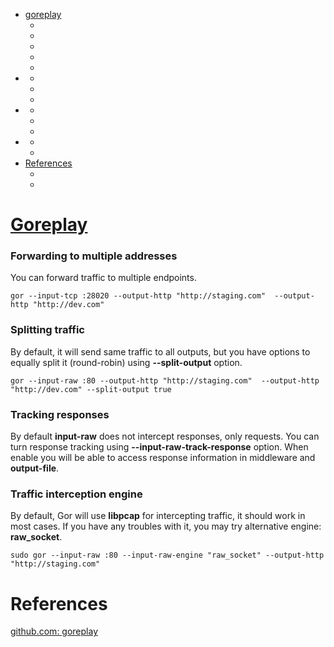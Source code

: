 - [goreplay](#goreplay)
  - [](#)
  - [](#)
  - [](#)
  - [](#)
  - [](#)
- [](#)
  - [](#)
  - [](#)
  - [](#)
- [](#)
  - [](#)
  - [](#)
  - [](#)
- [](#)
  - [](#)
  - [](#)
- [References](#References)
  - [](#)
  - [](#)

# [Goreplay](https://github.com/buger/goreplay/wiki/Capturing-and-replaying-traffic)
### Forwarding to multiple addresses
You can forward traffic to multiple endpoints.

```
gor --input-tcp :28020 --output-http "http://staging.com"  --output-http "http://dev.com"
```

### Splitting traffic
By default, it will send same traffic to all outputs, but you have options to equally split it (round-robin) using __--split-output__ option.

```
gor --input-raw :80 --output-http "http://staging.com"  --output-http "http://dev.com" --split-output true
```
### Tracking responses
By default __input-raw__ does not intercept responses, only requests. You can turn response tracking using __--input-raw-track-response__ option. When enable you will be able to access response information in middleware and __output-file__.

### Traffic interception engine
By default, Gor will use __libpcap__ for intercepting traffic, it should work in most cases. If you have any troubles with it, you may try alternative engine: __raw_socket__.

```
sudo gor --input-raw :80 --input-raw-engine "raw_socket" --output-http "http://staging.com"
```


  

# References
[github.com: goreplay](https://github.com/buger/goreplay)<br/>

[]()<br/>

[]()<br/>

[]()<br/>

[]()<br/>

[]()<br/>

[]()<br/>

[]()<br/>
